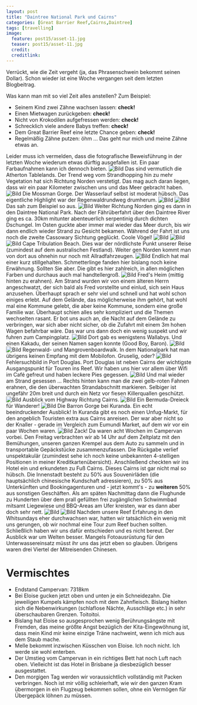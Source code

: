 ```yaml
---
layout: post
title: "Daintree National Park und Cairns"
categories: [Great Barrier Reef,Cairns,Daintree]
tags: [travelling]
image:
  feature: post15/asset-11.jpg
  teaser: post15/asset-11.jpg
  credit:
  creditlink:
---
```

Verrückt, wie die Zeit vergeht (ja, das Phrasenschwein bekommt seinen Dollar). Schon wieder ist eine Woche vergangen seit dem letzten Blogbeitrag.

Was kann man mit so viel Zeit alles anstellen? Zum Beispiel:

* Seinem Kind zwei Zähne wachsen lassen: **check!**
* Einen Mietwagen zurückgeben: **check!**
* Nicht von Krokodilen aufgefressen werden: **check!**
* Schrecklich viele andere Babys treffen: **check!**
* Dem Great Barrier Reef eine letzte Chance geben: **check!**
* Regelmäßig Zähne putzen: öhm ... Das geht nur mich und meine Zähne etwas an.

Leider muss ich vermelden, dass die fotografische Beweisführung in der letzten Woche wiederum etwas dürftig ausgefallen ist. Ein paar Farbaufnahmen kann ich dennoch bieten.
![Bild](https://phgo.github.io/blog/images/post15/asset.jpg)
Das sind vermutlich die Atherton Tablelands. Der Trend weg vom Strandhopping hin zu mehr Vegetation hat sich Richtung Norden verstetigt. Das mag auch daran liegen, dass wir ein paar Kilometer zwischen uns und das Meer gebracht haben.
![Bild](https://phgo.github.io/blog/images/post15/asset-2.jpg)
Die Mossman Gorge. Der Wasserlauf selbst ist moderat hübsch. Das eigentliche Highlight war der Regenwaldrundweg drumherum.
![Bild](https://phgo.github.io/blog/images/post15/asset-3.jpg)
![Bild](https://phgo.github.io/blog/images/post15/asset-4.jpg)
Das sah zum Beispiel so aus. 
![Bild](https://phgo.github.io/blog/images/post15/asset-5.jpg)
Weiter Richtung Norden ging es dann in den Daintree National Park. Nach der Fährüberfahrt über den Daintree River ging es ca. 30km mitunter abenteuerlich serpentinig durch dichten Dschungel. Im Osten guckte aber immer mal wieder das Meer durch, bis wir dann endlich wieder Strand zu Gesicht bekamen.
Während der Fahrt ist uns noch die zweite Cassowary Sichtung geglückt. Coole Vögel!
![Bild](https://phgo.github.io/blog/images/post15/asset-6.jpg)
![Bild](https://phgo.github.io/blog/images/post15/asset-7.jpg)
![Bild](https://phgo.github.io/blog/images/post15/asset-10.jpg)
Cape Tribulation Beach. Dies war der nördlichste Punkt unserer Reise (zumindest auf dem australischen Festland). Weiter gen Norden kommt man von dort aus ohnehin nur noch mit Allradfahrzeugen.
![Bild](https://phgo.github.io/blog/images/post15/asset-8.jpg)
Endlich hat mal einer kurz stillgehalten. Schmetterlinge fanden hier bislang noch keine Erwähnung. Sollten Sie aber. Die gibt es hier zahlreich, in allen möglichen Farben und durchaus auch mal handtellergroß.
![Bild](https://phgo.github.io/blog/images/post15/asset-9.jpg)
Fred's Heim (mittig hinten zu erahnen). Am Strand wurden wir von einem älteren Herrn angeschwatzt, der sich bald als Fred vorstellte und einlud, sich sein Haus anzusehen. Überhaupt sprach er sehr viel und schnell und hat wohl schon einiges erlebt. Auf dem Gelände, das möglicherweise ihm gehört, hat wohl mal eine Kommune gelebt, die aber keine Kommune, sondern eine große Familie war. Überhaupt schien alles sehr kompliziert und die Themen wechselten rasant. Er bot uns auch an, die Nacht auf dem Gelände zu verbringen, war sich aber nicht sicher, ob die Zufahrt mit einem 3m hohen Wagen befahrbar wäre. Das war uns dann doch ein wenig suspekt und wir fuhren zum Campingplatz.
![Bild](https://phgo.github.io/blog/images/post15/asset-12.jpg)
Dort gab es wenigstens Wallabys. Und einen Kakadu, der seinen Namen sagen konnte (Good Boy, Baron).
![Bild](https://phgo.github.io/blog/images/post15/asset-13.jpg)
![Bild](https://phgo.github.io/blog/images/post15/asset-14.jpg)
Regenwald- und Mangrovenboardwalk. In dem Nationalpark hat man übrigens keinen Empfang mit dem Mobilofon. Gruselig, oder?
![Bild](https://phgo.github.io/blog/images/post15/asset-15.jpg)
Fehlersuchbild in Port Douglas. Port Douglas ist neben Cairns der wichtigste Ausgangspunkt für Touren ins Reef. Wir haben uns hier vor allem über Wifi im Café gefreut und haben leckere Pies gegessen.
![Bild](https://phgo.github.io/blog/images/post15/asset-16.jpg)
Und mal wieder am Strand gesessen ... Rechts hinten kann man die zwei gelb-roten Fahnen erahnen, die den überwachten Strandabschnitt markieren. Selbiger ist ungefähr 20m breit und durch ein Netz vor fiesen Killerquallen geschützt.
![Bild](https://phgo.github.io/blog/images/post15/asset-17.jpg)
Ausblick vom Highway Richtung Cairns.
![Bild](https://phgo.github.io/blog/images/post15/asset-18.jpg)
Ein Bermuda-Dreieck für Wanderer!
![Bild](https://phgo.github.io/blog/images/post15/asset-19.jpg)
Die Barron Gorge bei Kuranda. Ein echt beeindruckender Ausblick! In Kuranda gibt es noch einen Unfug-Markt, für den angeblich Touristen extra aus Cairns anreisen. Der war aber nicht so der Knaller - gerade im Vergleich zum Eumundi Market, auf dem wir vor ein paar Wochen waren.
![Bild](https://phgo.github.io/blog/images/post15/asset-20.jpg)
Zack! Da waren acht Wochen im Campervan vorbei. Den Freitag verbrachten wir ab 14 Uhr auf dem Zeltplatz mit den Bemühungen, unseren ganzen Krempel aus dem Auto zu sammeln und in transportable Gepäckstücke zusammenzufassen. Die Rückgabe verlief unspektakulär (zumindest sehe ich noch keine unbekannten 4-stelligen Positionen in meiner Kreditkartenübersicht). Anschließend checkten wir ins Hotel ein und erkundeten zu Fuß Cairns. Dieses Cairns ist gar nicht mal so hübsch. Die Innenstadt besteht zu 50% aus Souvenirläden (die hauptsächlich chinesische Kundschaft adressieren), zu 50% aus Unterkünften und Bookingagenturen und - jetzt kommt's - zu **weiteren** 50% aus sonstigen Geschäften. Als am späten Nachmittag dann die Flughunde zu Hunderten über dem prall gefüllten frei zugänglichen Schwimmbad mitsamt Liegewiese und BBQ-Areas am Ufer kreisten, war es dann aber doch sehr nett.
![Bild](https://phgo.github.io/blog/images/post15/asset-21.jpg)
![Bild](https://phgo.github.io/blog/images/post15/asset-22.jpg)
Nachdem unsere Reef Erfahrung in den Whitsundays eher durchwachsen war, hatten wir tatsächlich ein wenig mit uns gerungen, ob wir nochmal eine Tour zum Reef buchen sollten. Schließlich haben wir uns dafür entschieden und es nicht bereut. Der Ausblick war um Welten besser. Mangels Fotoausrüstung für den Unterwassereinsatz müsst ihr uns das jetzt eben so glauben. Übrigens waren drei Viertel der Mitreisenden Chinesen.

# Vermischtes

* Endstand Campervan: 7318km
* Bei Eloise gucken jetzt oben und unten je ein Schneidezahn. Die jeweiligen Kumpels kämpfen noch mit dem Zahnfleisch. Bislang hielten sich die Nebenwirkungen (schlaflose Nächte, Ausschläge etc.) in sehr überschaubaren Grenzen. Toitoitoi. 
* Bislang hat Eloise so ausgesprochen wenig Berührungsängste mit Fremden, das meine größte Angst bezüglich der Kita-Eingewöhnung ist, dass mein Kind mir keine einzige Träne nachweint, wenn ich mich aus dem Staub mache.
* Melle bekommt inzwischen Küsschen von Eloise. Ich noch nicht. Ich werde sie wohl enterben.
* Der Umstieg vom Campervan in ein richtiges Bett hat noch Luft nach oben. Vielleicht ist das Hotel in Brisbane ja diesbezüglich besser ausgestattet.
* Den morgigen Tag werden wir voraussichtlich vollständig mit Packen verbringen. Noch ist mir völlig schleierhaft, wie wir den ganzen Kram übermorgen in ein Flugzeug bekommen sollen, ohne ein Vermögen für Übergepäck löhnen zu müssen.
